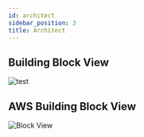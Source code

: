 ```yaml
---
id: architect
sidebar_position: 3
title: Architect
---
```




## Building Block View

![test](../../../resources/rdqm-hadr-ibmcloud.png)


## AWS Building Block View
![Block View](../../../aws/assets/mq-rqdm-hadr.png)
